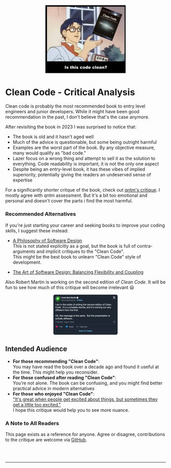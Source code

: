 <div style="text-align:center"><img src="./images/is_this_code_clean.png" width="50%"/></div>

# Clean Code - Critical Analysis

Clean code is probably the most recommended book to entry level engineers and junior developers. While it might have been good recommendation in the past, I don't believe that's the case anymore.

After revisiting the book in 2023 I was surprised to notice that:

- The book is old and it hasn't aged well
- Much of the advice is questionable, but some being outright harmful
- Examples are the worst part of the book. By any objective measure, many would qualify as "bad code."
- Lazer focus on a wrong thing and attempt to sell it as the solution to everything. Code readability is important, it is not the only one aspect
- Despite being an entry-level book, it has these vibes of implied superiority, potentially giving the readers an undeserved sense of expertise

For a significantly shorter critque of the book, check out [qntm's critique](https://qntm.org/clean). 
I mostly agree with qntm assessment. But it's a bit too emotional and personal and doesn't cover the parts i find the most harmful.

### Recommended Alternatives
If you're just starting your career and seeking books to improve your coding skills, I suggest these instead:

- [A Philosophy of Software Design](https://www.amazon.com/Philosophy-Software-Design-John-Ousterhout/dp/1732102201) <br/>
  This is not stated explicitly as a goal, but the book is full of contra-arguments and implicit critiques to the "Clean Code". <br/>
  This might be the best book to unlearn "Clean Code" style of development.

- [The Art of Software Design: Balancing Flexibility and Coupling](https://www.amazon.com/Balancing-Coupling-Software-Design-Addison-wesley/dp/0137353480)


Also Robert Martin is working on the second edition of *Clean Code*. It will be fun to see how much of this critique will become irrelevant 😃

<div style="text-align:center"> 
    <a target="_blank" href="https://www.reddit.com/r/programming/comments/1eo2lo5/uncle_bob_martin_i_am_in_the_midst_of_writing_the/"><img src="./images/second-ed-tweet.png" style="width:40%"></img></a>
</div> 

## Intended Audience

- **For those recommending "Clean Code"**:<br/>
  You may have read the book over a decade ago and found it useful at the time. This might help you reconsider.
- **For those confused after reading "Clean Code"**:<br/>
  You’re not alone. The book can be confusing, and you might find better practical advice in modern alternatives
- **For those who enjoyed "Clean Code"**:  
  ["It's great when people get excited about things, but sometimes they get a little too excited."](https://github.com/hwayne/awesome-cold-showers)  
  I hope this critique would help you to see more nuance. 

### A Note to All Readers

This page exists as a reference for anyone. Agree or disagree, contributions to the critique are welcome via [GitHub](https://github.com/bugzmanov/cleancode-critique).

<br/><br/>

----------
